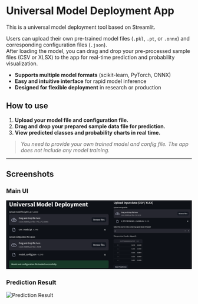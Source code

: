 # Universal Model Deployment App

This is a universal model deployment tool based on Streamlit.

Users can upload their own pre-trained model files (`.pkl`, `.pt`, or `.onnx`) and corresponding configuration files (`.json`).  
After loading the model, you can drag and drop your pre-processed sample files (CSV or XLSX) to the app for real-time prediction and probability visualization.

- **Supports multiple model formats** (scikit-learn, PyTorch, ONNX)
- **Easy and intuitive interface** for rapid model inference
- **Designed for flexible deployment** in research or production

## How to use

1. **Upload your model file and configuration file.**
2. **Drag and drop your prepared sample data file for prediction.**
3. **View predicted classes and probability charts in real time.**

> *You need to provide your own trained model and config file. The app does not include any model training.*

---

## Screenshots

### Main UI

![Main UI](UI.png)

### Prediction Result

![Prediction Result](UIR.png)
